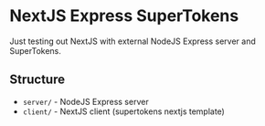 # NextJS Express SuperTokens

Just testing out NextJS with external NodeJS Express server and SuperTokens.

## Structure

- `server/` - NodeJS Express server
- `client/` - NextJS client (supertokens nextjs template)
